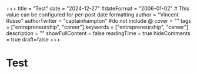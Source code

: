 +++
title = "Test"
date = "2024-12-27"
#dateFormat = "2006-01-02" # This value can be configured for per-post date formatting
author = "Vincent Russo"
authorTwitter = "captainhampton" #do not include @
cover = ""
tags = ["entrepreneurship", "career"]
keywords = ["entrepreneurship", "career"]
description = ""
showFullContent = false
readingTime = true
hideComments = true
draft=false
+++

# Test